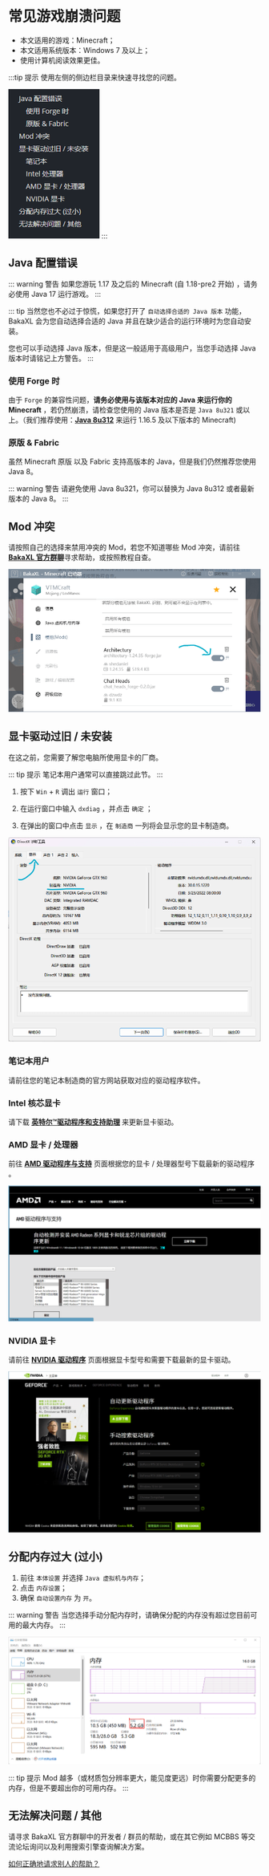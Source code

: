 # 常见游戏崩溃问题

- 本文适用的游戏：Minecraft；
- 本文适用系统版本：Windows 7 及以上；
- 使用计算机阅读效果更佳。

:::tip 提示
使用左侧的侧边栏目录来快速寻找您的问题。

![目录](./assets/Minecraft_CRQA/catalogue.png)
:::

## Java 配置错误

::: warning 警告
如果您游玩 1.17 及之后的 Minecraft (自 1.18-pre2 开始) ，请务必使用 Java 17 运行游戏。
:::

::: tip
当然您也不必过于惊慌，如果您打开了 `自动选择合适的 Java 版本` 功能， BakaXL 会为您自动选择合适的 Java 并且在缺少适合的运行环境时为您自动安装。

您也可以手动选择 Java 版本，但是这一般适用于高级用户，当您手动选择 Java 版本时请铭记上方警告。
:::

### 使用 Forge 时

由于 `Forge` 的兼容性问题，**请务必使用与该版本对应的 Java 来运行你的 Minecraft** ，若仍然崩溃，请检查您使用的 Java 版本是否是 `Java 8u321` 或以上。（我们推荐使用：[__Java 8u312__](https://cdn.azul.com/zulu/bin/zulu8.58.0.13-ca-jre8.0.312-win_x64.msi) 来运行 1.16.5 及以下版本的 Minecraft) 

### 原版 & Fabric

虽然 Minecraft 原版 以及 Fabric 支持高版本的 Java，但是我们仍然推荐您使用 Java 8。

::: warning 警告
请避免使用 Java 8u321，你可以替换为 Java 8u312 或者最新版本的 Java 8。
:::

## Mod 冲突

请按照自己的选择来禁用冲突的 Mod，若您不知道哪些 Mod 冲突，请前往 [__BakaXL 官方群聊__](https://jq.qq.com/?_wv=1027&k=TwvkLgkB)寻求帮助，或按照教程自查。

![BakaXL Mod 管理界面](./assets/Minecraft_CRQA/gameModSetting.png)

## 显卡驱动过旧 / 未安装

在这之前，您需要了解您电脑所使用显卡的厂商。

::: tip 提示
笔记本用户通常可以直接跳过此节。
:::

1. 按下 `Win` + `R` 调出 `运行` 窗口；

2. 在运行窗口中输入 `dxdiag` ，并点击 `确定` ；

3. 在弹出的窗口中点击 `显示` ，在 `制造商` 一列将会显示您的显卡制造商。

![dx诊断工具](./assets/Minecraft_CRQA/directXtools.png)

### 笔记本用户

请前往您的笔记本制造商的官方网站获取对应的驱动程序软件。

### Intel 核芯显卡

请下载 [__英特尔™驱动程序和支持助理__](https://dsadata.intel.com/installer) 来更新显卡驱动。

### AMD 显卡 / 处理器

前往 [__AMD 驱动程序与支持__](https://www.amd.com/zh-hans/support) 页面根据您的显卡 / 处理器型号下载最新的驱动程序 。

![AMD 驱动下载页面](./assets/Minecraft_CRQA/amdDriver.png)

### NVIDIA 显卡

请前往 [__NVIDIA 驱动程序__](https://www.nvidia.cn/geforce/drivers/) 页面根据显卡型号和需要下载最新的显卡驱动。

![NVIDIA 驱动下载页面](./assets/Minecraft_CRQA/nvidiaDriver.png)

## 分配内存过大 (过小)

1. 前往 `本体设置` 并选择 `Java 虚拟机与内存`；
2. 点击 `内存设置`；
3. 确保 `自动设置内存` 为 `开`。

::: warning 警告
当您选择手动分配内存时，请确保分配的内存没有超过您目前可用的最大内存。
:::

![系统内存](./assets/Minecraft_CRQA/systemMemory.png)

::: tip 提示
Mod 越多（或材质包分辨率更大，能见度更远）时你需要分配更多的内存，但是不要超出你的可用内存。
:::

## 无法解决问题 / 其他

请寻求 BakaXL 官方群聊中的开发者 / 群员的帮助，或在其它例如 MCBBS 等交流论坛询问以及利用搜索引擎查询解决方案。

[如何正确地请求别人的帮助？](./How_To_Ask_Question.md)

